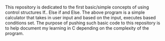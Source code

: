 This repository is dedicated to the first basic/simple concepts of using control structures If.. Else if and Else.
The above program is a simple calculator that takes in user input and based on the input, executes based conditions set.
The purpose of pushing such basic code to this repository is to help document my learning in C depending on the complexity of the program.
